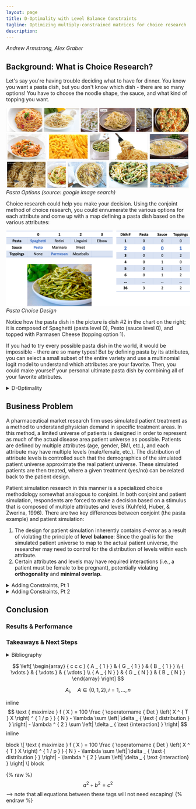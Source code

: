 ```yaml
---
layout: page
title: D-Optimality with Level Balance Constraints
tagline: Optimizing multiply-constrained matrices for choice research
description:
---
```

*Andrew Armstrong, Alex Graber*

## Background: What is Choice Research?

Let's say you're having trouble deciding what to have for dinner.  You know you want a pasta dish, but you don't know which dish - there are so many options!  You have to choose the noodle shape, the sauce, and what kind of topping you want.  


![Pasta](/assets/Picture1.png)  
*Pasta Options (source: google image search)*  


Choice research could help you make your decision.  Using the conjoint method of choice research, you could ennumerate the various options for each attribute and come up with a map defining a pasta dish based on the various attributes:


![Pasta Design](/assets/Picture2.png)  
*Pasta Choice Design*  


Notice how the pasta dish in the picture is dish #2 in the chart on the right; it is composed of Spaghetti (pasta level 0), Pesto (sauce level 0), and topped with Parmasen Cheese (topping option 1).  


If you had to try every possible pasta dish in the world, it would be impossible - there are so many types!  But by defining pasta by its attributes, you can select a small subset of the entire variety and use a multinomial logit model to understand which attributes are your favorite.  Then, you could make yourself your personal ultimate pasta dish by combining all of your favorite attributes.  




<details><summary>D-Optimality</summary>
  <div markdown = "1">

## D-Optimality
The pasta story is a simplistic example of choice research, but it should give you the intuition for why choice research is important, and how you can use a smaller portion of all possible options to associate value or importance with attribute levels.  This raises a key question: *How can you identify the best subset to use that maximizes the information gained from the research?*

It is clear that when the number of attributes and levels grow beyond a small set, presenting the full design (full factorial) becomes a challenge due to both the number of combinations required and the amount of burden placed on the respondent.  Fractional factorial designs, then, seek to allow the research to eke as much data out of the analysis as possible but use a much more limited subset of stimuli – but how do we know what the best (i.e., most efficient) fractional factorial design is?


Much research has been done on the topic of identifying efficient experimental designs (Hauser & Rao, 2002).  The current standard used to identify ‘efficient design’ is D-error – the geometric mean of the eigenvalues of the covariance matrix (D-efficiency is the inverse of D-error) (Kuhfeld, Huber, & Zwerina, 1996). Thus, the goal of an efficient design is to minimize D-error (therefore maximizing D-efficiency).  


D-efficient designs satisfy four principles (Kuhfeld, Huber, & Zwerina, 1996):
* **Orthogonality** is satisfied when the levels of each attribute vary independently of one another.  
* **Level balance** is satisfied when the levels of each attribute appear with equal frequency. 
* **Minimal overlap** is satisfied when the alternatives within each choice set have nonoverlapping attribute levels.  
* **Utility balance** is satisfied when the utilities of alternatives within choice sets are the same.


The standard method to identify an efficient design is to use one of any variant of the **Fedorov Algorithm** which, given a starting design, recursively makes exchange(s) that reduce D-error until some convergence criteria is met.  This method is susceptible to local minima; it may be necessary to run multiple iterations of the Fedorov Algorithm with different random starting designs to find the most efficient design (Kuhfeld, Huber, & Zwerina, 1996).

  </div>
</details>




## Business Problem

A pharmaceutical market research firm uses simulated patient treatment as a method to understand physician demand in specific treatment areas.  In this method, a limited universe of patients is designed in order to represent as much of the actual disease area patient universe as possible.  Patients are defined by multiple attributes (age, gender, BMI, etc.), and each attribute may have multiple levels (male/female, etc.).  The distribution of attribute levels is controlled such that the demographics of the simulated patient universe approximate the real patient universe.  These simulated patients are then treated, where a given treatment (yes/no) can be related back to the patient design.


Patient simulation research in this manner is a specialized choice methodology somewhat analogous to conjoint.  In both conjoint and patient simulation, respondents are forced to make a decision based on a stimulus that is composed of multiple attributes and levels (Kuhfeld, Huber, & Zwerina, 1996).  There are two key differences between conjoint (the pasta example) and patient simulation:
1. The design for patient simulation inherently contains *d-error* as a result of violating the principle of **level balance**:  Since the goal is for the simulated patient universe to map to the actual patient universe, the researcher may need to control for the distribution of levels within each attribute.  
2. Certain attributes and levels may have required interactions (i.e., a patient must be female to be pregnant), potentially violating **orthogonality** and **minimal overlap**.  




<details><summary>Adding Constraints, Pt 1</summary>
  <div markdown = "1">
    
## Adding Constraints, Pt 1
### Toy Problem 

As a toy problem, let us consider a patient universe in which patients are defined by:
![Picture 3](/assets/Picture3.png)


Expanding out all possibilities into the entire candidate set, this would be 3\*3\*2\*3 = 54 unique patient profiles.  Given respondent time is expensive, and high respondent burden decreases quality of results, we seek to reduce time-in-survey by creating a fractional-factorial design of 8 unique patient profiles.  As we want to extract as much data from the exercise as possible, the 8-profile fractional-factorial design must be as efficient as possible.


Practically speaking, the number of attributes is limited to no more than 25, each with at most 5 levels due to the complexity of the simulation, limited respondent pool, and limited number of experiments possible per respondent.  Thus, at most, the candidate set contains $$ 5 ^ { 25 } $$ (approx. $$ 3 \times 10 ^ { 17 } $$) possibilities – and will generally be significantly smaller as not all 25 attributes are used and most contain fewer than 5 levels.  However, the worst-case scenario requires approximately $$ 2 \times 10 ^ { 10 } $$ gigabytes to merely store the candidate set.  The combinatorics problem explains why stochastic search algorithms such as simulated annealing or genetic algorithms are frequently used instead of an exhaustive search against a complete candidate set.  


### Model Definition

Our goal is to maximize the weighted d-optimality of the design matrix, penalized for missing distributions and impossible variable interactions, and subject to the distributions of each attribute’s levels and interactions, where each attribute’s level is represented by a binary variable.

Objective Function (Wanida Limmun, 2012): 

$$ 
\text { maximize } f ( X ) = 100 \frac { \operatorname { Det } \left( X ^ { T } X \right) ^ { 1 / p } } { N } - \lambda \sum \left| \delta _ { \text { distribution } } \right| - \lambda ^ { 2 } \sum \left| \delta _ { \text {interaction} } \right|
$$ 

where $$ N $$ is the number of observations, $$ \delta $$ are vectors of relaxation variables, and $$ X $$ is the design matrix:

$$  
\left[ \begin{array} { c c c } { A _ { 1 } } & { G _ { 1 } } & { B _ { 1 } } \\ { \vdots } & { \vdots } & { \vdots } \\ { A _ { N } } & { G _ { N } } & { B _ { N } } \end{array} \right]
$$  

With decision variables $$ A, B, G $$ representing attributes:  
    Age:  $$ A _ { i } , \quad A \in \{ 0,1,2 \} , i = 1 , \ldots , n $$ *(i.e., the age group classification for each patient i)*
    Gender: $$ G _ { i } , \quad G \in \{ 0,1 \} , i = 1 , \ldots , n $$ *(i.e., the gender classification for each patient i)*
    BMI: $$ B _ { i } , \quad B \in \{ 0,1,2 \} , i = 1 , \ldots , n $$ *(i.e., the BMI classification for each patient i)*


For easier constraint formulation, we can use the Dantzig-Wolfe reformulation to rewrite our integer variables where the capital letter represents the binary variable series replacing an integer variable, and the lowercase letter represents the integer set of levels permissible for the given attribute:

$$  
\begin{array} { l l } { A _ { i } = \sum _ { 0 } ^ { z } z Z _ { z } , } & { \text { and } \sum _ { 0 _ { y } } ^ { z } Z _ { z } = 1 , \quad Z _ { z } \in \{ 0,1 \} , z \in \{ 0,1,2 \} } \\ { G _ { i } = \sum _ { 0 } ^ { y } y Y _ { y } , } & { \text { and } \sum _ { w ^ { 0 } } ^ { z } Y _ { y } = 1 , \quad Y _ { y } \in \{ 0,1 \} , y \in \{ 0,1 \} } \\ { B _ { i } = \sum _ { 0 } ^ { w } w W _ { w } , } & { \text { and } \sum _ { 0 } ^ { w ^ { 0 } } W _ { w } = 1 , \quad W _ { w } \in \{ 0,1 \} , w \in \{ 0,1,2 \} } \end{array}
$$  

Subject to:

>Age group proportions:

$$
\begin{array} { l } { \frac { \sum Z _ { 0 } } { N } = .25 + \delta _ { Z 0 } } \\ { \frac { \sum Z _ { 1 } } { N } = .5 + \delta _ { Z 1 } } \\ { \frac { \sum Z _ { 2 } } { N } = .25 + \delta _ { Z 1 } } \end{array}
$$

>Gender proportions:

$$
\begin{array} { l } { \frac { \sum Y _ { 0 } } { N } = .5 + \delta _ { Y 0 } } \\ { \frac { \sum Y _ { 1 } } { N } = .5 + \delta _ { Y 0 } } \end{array}
$$

>BMI proportions:

$$
\begin{array} { l } { \frac { \sum W _ { 0 } } { N } = .25 + \delta _ { W 0 } } \\ { \frac { \sum W _ { 1 } } { N } = .25 + \delta _ { W 1 } } \\ { \frac { \sum W _ { 2 } } { N } = .5 + \delta _ { W 2 } } \end{array}
$$

>Binary constraints: $$ W , Y , Z \in \{ 0,1 \} $$



## Constrained D-Optimality
### Theory

### Modified Fedorov Algorithm

### Parallelized

#### MFA Results

### Genetic Algorithm

#### GA Results

  </div>
</details>

<details><summary>Adding Constraints, Pt 2</summary>
  <div markdown = "1">
    
## Adding Constraints, Pt 2
### Full Problem

### Model Definition
  </div>
</details>



    
## Conclusion
### Results & Performance

### Takeaways & Next Steps


<details><summary>Bibliography</summary>
  <div markdown = "1">
    
## Bibliography

1. Hauser, J., & Rao, V. (2002, September). Conjoint Analysis, Related Modeling, and Applications. In IN MARKET RESEARCH AND MODELING: PROGRESS AND PROSPECTS: A TRIBUTE. Kluwer Academic Publishers.
2.  Kuhfeld, W., Huber, J., & Zwerina, K. (1996, September). A General Method for Constructing Efficient Choice Designs. Retrieved October 2018, from https://faculty.fuqua.duke.edu/~jch8/bio/Papers/Zwerina%20Kuhfeld%20Huber.pdf
3. Labadi, L. A. (2015, February). Some Refinements on Fedorov’s Algorithms for Constructing D-optimal Designs. Brazilian Journal of Probability and Statistics, 29, 53-70.
4. Triefenback, F. (2008). Design of Experiments: The D-Optimal Approach and Its Implementation As a Computer Algorithm. Umeå University, Department of Computing Science.
5. Warren F. Kuhfeld. (2001, January). Multinomial Logit, Discrete Choice Modeling. Retrieved October 2018, from https://www.stat.auckland.ac.nz/~balemi/Choice.pdf

  </div>
</details>


$$
\left[ \begin{array} { c c c } { A _ { 1 } } & { G _ { 1 } } & { B _ { 1 } } \\ { \vdots } & { \vdots } & { \vdots } \\ { A _ { N } } & { G _ { N } } & { B _ { N } } \end{array} \right]
$$

$$ A _ { i } , \quad A \in \{ 0,1,2 \} , i = 1 , \ldots , n $$

inline 
$$ 
\text { maximize } f ( X ) = 100 \frac { \operatorname { Det } \left( X ^ { T } X \right) ^ { 1 / p } } { N } - \lambda \sum \left| \delta _ { \text { distribution } } \right| - \lambda ^ { 2 } \sum \left| \delta _ { \text {interaction} } \right|
$$ inline


block
\\[
\text { maximize } f ( X ) = 100 \frac { \operatorname { Det } \left( X ^ { T } X \right) ^ { 1 / p } } { N } - \lambda \sum \left| \delta _ { \text { distribution } } \right| - \lambda ^ { 2 } \sum \left| \delta _ { \text {interaction} } \right|
\\]
block


{% raw %}
$$a^2 + b^2 = c^2$$ --> note that all equations between these tags will not need escaping! 
{% endraw %}

